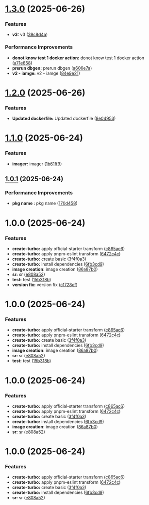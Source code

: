 # [1.3.0](https://github.com/leocodeio/leostack-turbo/compare/v1.2.0...v1.3.0) (2025-06-26)


### Features

* **v3:** v3 ([39c8d4a](https://github.com/leocodeio/leostack-turbo/commit/39c8d4ad4f79c01170afa3edda4b29f98ef303f4))


### Performance Improvements

* **donot know test 1 docker action:** donot know test 1 docker action ([a71e858](https://github.com/leocodeio/leostack-turbo/commit/a71e85823defae74904794675cdb3f64b04bceac))
* **prerun dbgen:** prerun dbgen ([a606e7a](https://github.com/leocodeio/leostack-turbo/commit/a606e7a0a933af4a42198300d65d722cd87351ec))
* **v2 - iamge:** v2 - iamge ([84e9e21](https://github.com/leocodeio/leostack-turbo/commit/84e9e21a5adee21ea2c5bc44e24897f9206a6fef))

# [1.2.0](https://github.com/leocodeio/leostack-turbo/compare/v1.1.0...v1.2.0) (2025-06-26)


### Features

* **Updated dockerfile:** Updated dockerfile ([8e04953](https://github.com/leocodeio/leostack-turbo/commit/8e049532d2caedf05e27607d879ef9909b0a17ee))

# [1.1.0](https://github.com/leocodeio/leostack-turbo/compare/v1.0.1...v1.1.0) (2025-06-24)


### Features

* **imager:** imager ([1b61ff9](https://github.com/leocodeio/leostack-turbo/commit/1b61ff96a9d41e851f36b6d510b5fd06b5fb5840))

## [1.0.1](https://github.com/leocodeio/leostack-turbo/compare/v1.0.0...v1.0.1) (2025-06-24)


### Performance Improvements

* **pkg name :** pkg name ([170d458](https://github.com/leocodeio/leostack-turbo/commit/170d4584c2a3941acb646b44bf98bc4db3d7cdc1))

# 1.0.0 (2025-06-24)


### Features

* **create-turbo:** apply official-starter transform ([c865ac6](https://github.com/leocodeio/leostack-turbo/commit/c865ac618b13712f672495ff27ecac46d3f6f13c))
* **create-turbo:** apply pnpm-eslint transform ([6472c4c](https://github.com/leocodeio/leostack-turbo/commit/6472c4c071be0fd29c90c2f1145591363ef42c43))
* **create-turbo:** create basic ([3f4f0a3](https://github.com/leocodeio/leostack-turbo/commit/3f4f0a36e8d582f11248f58220244db7c5a05224))
* **create-turbo:** install dependencies ([6fb3cd9](https://github.com/leocodeio/leostack-turbo/commit/6fb3cd9837ab9293f51d4c4169e6827bb6b28a3d))
* **image creation:** image creation ([86a87b0](https://github.com/leocodeio/leostack-turbo/commit/86a87b0d873f4162bec6099cbd089d7bd1d50ffd))
* **sr:** sr ([e808a52](https://github.com/leocodeio/leostack-turbo/commit/e808a5257630e88dc6578b104cd9b7a1d00160cc))
* **test:** test ([15b318b](https://github.com/leocodeio/leostack-turbo/commit/15b318b608fd6cd9bdcf1ab1c3342903de56d140))
* **version fix:** version fix ([c1728cf](https://github.com/leocodeio/leostack-turbo/commit/c1728cff58fc3bce3e0adae2871d3ce67b99d5b8))

# 1.0.0 (2025-06-24)


### Features

* **create-turbo:** apply official-starter transform ([c865ac6](https://github.com/leocodeio/leostack-turbo/commit/c865ac618b13712f672495ff27ecac46d3f6f13c))
* **create-turbo:** apply pnpm-eslint transform ([6472c4c](https://github.com/leocodeio/leostack-turbo/commit/6472c4c071be0fd29c90c2f1145591363ef42c43))
* **create-turbo:** create basic ([3f4f0a3](https://github.com/leocodeio/leostack-turbo/commit/3f4f0a36e8d582f11248f58220244db7c5a05224))
* **create-turbo:** install dependencies ([6fb3cd9](https://github.com/leocodeio/leostack-turbo/commit/6fb3cd9837ab9293f51d4c4169e6827bb6b28a3d))
* **image creation:** image creation ([86a87b0](https://github.com/leocodeio/leostack-turbo/commit/86a87b0d873f4162bec6099cbd089d7bd1d50ffd))
* **sr:** sr ([e808a52](https://github.com/leocodeio/leostack-turbo/commit/e808a5257630e88dc6578b104cd9b7a1d00160cc))
* **test:** test ([15b318b](https://github.com/leocodeio/leostack-turbo/commit/15b318b608fd6cd9bdcf1ab1c3342903de56d140))

# 1.0.0 (2025-06-24)


### Features

* **create-turbo:** apply official-starter transform ([c865ac6](https://github.com/leocodeio/leostack-turbo/commit/c865ac618b13712f672495ff27ecac46d3f6f13c))
* **create-turbo:** apply pnpm-eslint transform ([6472c4c](https://github.com/leocodeio/leostack-turbo/commit/6472c4c071be0fd29c90c2f1145591363ef42c43))
* **create-turbo:** create basic ([3f4f0a3](https://github.com/leocodeio/leostack-turbo/commit/3f4f0a36e8d582f11248f58220244db7c5a05224))
* **create-turbo:** install dependencies ([6fb3cd9](https://github.com/leocodeio/leostack-turbo/commit/6fb3cd9837ab9293f51d4c4169e6827bb6b28a3d))
* **image creation:** image creation ([86a87b0](https://github.com/leocodeio/leostack-turbo/commit/86a87b0d873f4162bec6099cbd089d7bd1d50ffd))
* **sr:** sr ([e808a52](https://github.com/leocodeio/leostack-turbo/commit/e808a5257630e88dc6578b104cd9b7a1d00160cc))

# 1.0.0 (2025-06-24)


### Features

* **create-turbo:** apply official-starter transform ([c865ac6](https://github.com/leocodeio/leostack-turbo/commit/c865ac618b13712f672495ff27ecac46d3f6f13c))
* **create-turbo:** apply pnpm-eslint transform ([6472c4c](https://github.com/leocodeio/leostack-turbo/commit/6472c4c071be0fd29c90c2f1145591363ef42c43))
* **create-turbo:** create basic ([3f4f0a3](https://github.com/leocodeio/leostack-turbo/commit/3f4f0a36e8d582f11248f58220244db7c5a05224))
* **create-turbo:** install dependencies ([6fb3cd9](https://github.com/leocodeio/leostack-turbo/commit/6fb3cd9837ab9293f51d4c4169e6827bb6b28a3d))
* **sr:** sr ([e808a52](https://github.com/leocodeio/leostack-turbo/commit/e808a5257630e88dc6578b104cd9b7a1d00160cc))
